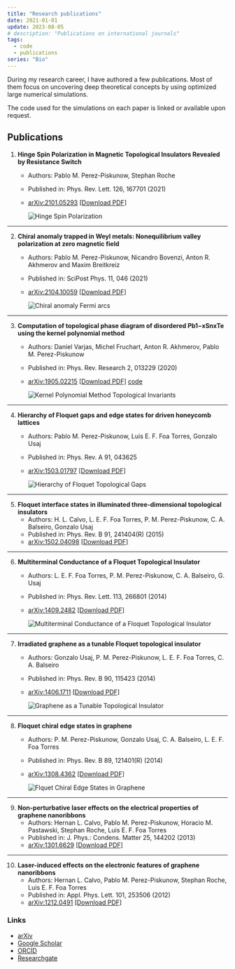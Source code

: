 ```yaml
---
title: "Research publications"
date: 2021-01-01
update: 2023-08-05
# description: "Publications on international journals"
tags:
  - code
  - publications
series: "Bio"
---
```


During my research career, I have authored a few publications. Most of them focus on uncovering deep theoretical concepts by using optimized large numerical simulations.

The code used for the simulations on each paper is linked or available upon request.

## Publications

1. **Hinge Spin Polarization in Magnetic Topological Insulators Revealed by Resistance Switch**

   - Authors: Pablo M. Perez-Piskunow, Stephan Roche
   - Published in: Phys. Rev. Lett. 126, 167701 (2021)
   - [arXiv:2101.05293](https://arxiv.org/abs/2101.05293) [[Download PDF]](/pdfs/Perez-Piskunow,%20Roche%20-%202021%20-%20Hinge%20Spin%20Polarization%20in%20Magnetic%20Topological%20Insulators%20Revealed%20by%20Resistance%20Switch.pdf)

     ![Hinge Spin Polarization](/images/thumbnails/hinge_spin_polarization.png)

---

2. **Chiral anomaly trapped in Weyl metals: Nonequilibrium valley polarization at zero magnetic field**

   - Authors: Pablo M. Perez-Piskunow, Nicandro Bovenzi, Anton R. Akhmerov and Maxim Breitkreiz
   - Published in: SciPost Phys. 11, 046 (2021)
   - [arXiv:2104.10059](https://arxiv.org/abs/2104.10059) [[Download PDF]](/pdfs/Perez-Piskunow%20et%20al.%20-%202021%20-%20Chiral%20anomaly%20trapped%20in%20Weyl%20metals:%20Nonequilibrium%20valley%20polarization%20at%20zero%20magnetic%20field.pdf)

     ![Chiral anomaly Fermi arcs](/images/thumbnails/fermi_arcs.png)

<!-- 3. **Hybrid kernel polynomial method**
   - Authors: Muhammad Irfan, Sathish R. Kuppuswamy, Daniel Varjas, Pablo M. Perez-Piskunow, Rafal Skolasinski, Michael Wimmer, Anton R. Akhmerov
   - [arXiv:1909.09649](https://arxiv.org/abs/1909.09649) [[Download PDF]](/pdfs/Irfan%20et%20al.%20-%202019%20-%20Hybrid%20kernel%20polynomial%20method.pdf) -->

---

3. **Computation of topological phase diagram of disordered Pb1−xSnxTe using the kernel polynomial method**

   - Authors: Daniel Varjas, Michel Fruchart, Anton R. Akhmerov, Pablo M. Perez-Piskunow
   - Published in: Phys. Rev. Research 2, 013229 (2020)
   - [arXiv:1905.02215](https://arxiv.org/abs/1905.02215) [[Download PDF]](/pdfs/Varjas%20et%20al.%20-%202020%20-%20Computation%20of%20topological%20phase%20diagram%20of%20disordered%20Pb1−xSnxTe%20using%20the%20kernel%20polynomial%20method.pdf) [code](https://doi.org/10.5281/zenodo.2667604)

     ![Kernel Polynomial Method Topological Invariants](/images/thumbnails/kpm_topological_invariants.png)

---

4. **Hierarchy of Floquet gaps and edge states for driven honeycomb lattices**

   - Authors: Pablo M. Perez-Piskunow, Luis E. F. Foa Torres, Gonzalo Usaj
   - Published in: Phys. Rev. A 91, 043625
   - [arXiv:1503.01797](https://arxiv.org/abs/1503.01797) [[Download PDF]](/pdfs/Perez-Piskunow%20et%20al.%20-%202015%20-%20Hierarchy%20of%20Floquet%20gaps%20and%20edge%20states%20for%20driven%20honeycomb%20lattices.pdf)

     ![Hierarchy of Floquet Topological Gaps](/images/thumbnails/hierarchy.png)

---

5. **Floquet interface states in illuminated three-dimensional topological insulators**
   - Authors: H. L. Calvo, L. E. F. Foa Torres, P. M. Perez-Piskunow, C. A. Balseiro, Gonzalo Usaj
   - Published in: Phys. Rev. B 91, 241404(R) (2015)
   - [arXiv:1502.04098](https://arxiv.org/abs/1502.04098) [[Download PDF]](/pdfs/Calvo%20et%20al.%20-%202015%20-%20Floquet%20interface%20states%20in%20illuminated%20three-dimensional%20topological%20insulators.pdf)

---

6. **Multiterminal Conductance of a Floquet Topological Insulator**

   - Authors: L. E. F. Foa Torres, P. M. Perez-Piskunow, C. A. Balseiro, G. Usaj
   - Published in: Phys. Rev. Lett. 113, 266801 (2014)
   - [arXiv:1409.2482](https://arxiv.org/abs/1409.2482) [[Download PDF]](/pdfs/Foa-Torres%20et%20al.%20-%202014%20-%20Multiterminal%20Conductance%20of%20a%20Floquet%20Topological%20Insulator.pdf)

     ![Multiterminal Conductance of a Floquet Topological Insulator](/images/thumbnails/multiterminal.png)

---

7. **Irradiated graphene as a tunable Floquet topological insulator**

   - Authors: Gonzalo Usaj, P. M. Perez-Piskunow, L. E. F. Foa Torres, C. A. Balseiro
   - Published in: Phys. Rev. B 90, 115423 (2014)
   - [arXiv:1406.1711](https://arxiv.org/abs/1406.1711) [[Download PDF]](/pdfs/Usaj%20et%20al.%20-%202014%20-%20Irradiated%20graphene%20as%20a%20tunable%20Floquet%20topological%20insulator.pdf)

     ![Graphene as a Tunable Topological Insulator](/images/thumbnails/graphene_tunable_topological_insulator.png)

---

8. **Floquet chiral edge states in graphene**

   - Authors: P. M. Perez-Piskunow, Gonzalo Usaj, C. A. Balseiro, L. E. F. Foa Torres
   - Published in: Phys. Rev. B 89, 121401(R) (2014)
   - [arXiv:1308.4362](https://arxiv.org/abs/1308.4362) [[Download PDF]](/pdfs/Perez-Piskunow%20et%20al.%20-%202014%20-%20Floquet%20chiral%20edge%20states%20in%20graphene.pdf)

     ![Flquet Chiral Edge States in Graphene](/images/thumbnails/floquet_chiral_edge_states.png)

---

9. **Non-perturbative laser effects on the electrical properties of graphene nanoribbons**
   - Authors: Hernan L. Calvo, Pablo M. Perez-Piskunow, Horacio M. Pastawski, Stephan Roche, Luis E. F. Foa Torres
   - Published in: J. Phys.: Condens. Matter 25, 144202 (2013)
   - [arXiv:1301.6629](https://arxiv.org/abs/1301.6629) [[Download PDF]](/pdfs/Calvo%20et%20al.%20-%202013%20-%20Non-perturbative%20effects%20of%20laser%20illumination%20on%20the%20electrical%20properties%20of%20graphene%20nanoribbons.pdf)

---

10. **Laser-induced effects on the electronic features of graphene nanoribbons**
    - Authors: Hernan L. Calvo, Pablo M. Perez-Piskunow, Stephan Roche, Luis E. F. Foa Torres
    - Published in: Appl. Phys. Lett. 101, 253506 (2012)
    - [arXiv:1212.0491](https://arxiv.org/abs/1212.0491) [[Download PDF]](/pdfs/Calvo%20et%20al.%20-%202012%20-%20Laser-induced%20effects%20on%20the%20electronic%20features%20of%20graphene%20nanoribbons.pdf)

### Links

- [arXiv](https://arxiv.org/search/?query=Perez-Piskunow%2C+P&searchtype=author&abstracts=show&order=-announced_date_first&size=50)
- [Google Scholar](https://scholar.google.com/citations?user=NUSALlQAAAAJ&hl=en)
- [ORCID](http://orcid.org/0000-0002-5607-2076)
- [Researchgate](https://www.researchgate.net/profile/Pablo_Perez-Piskunow)
